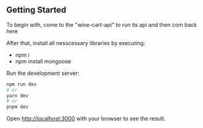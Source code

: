 ## Getting Started

To begin with, come to the "wine-cart-api" to run its api and then com back here

After that, install all nesscessary libraries by executing:
- npm i
- npm install mongoose
  
Run the development server:
```bash
npm run dev
# or
yarn dev
# or
pnpm dev
```

Open [http://localhost:3000](http://localhost:3000) with your browser to see the result.
